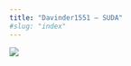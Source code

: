 ```yaml
---
title: "Davinder1551 – SUDA"
#slug: "index"
---
```


[![](/wp-content/2007/11/Davinder1551-300x225.jpg)](/wp-content/2007/11/Davinder1551.jpg)